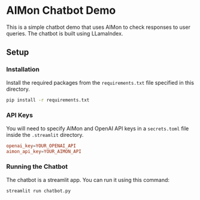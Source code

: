 # AIMon Chatbot Demo

This is a simple chatbot demo that uses AIMon to check responses to user queries. 
The chatbot is built using LLamaIndex. 

## Setup

### Installation

Install the required packages from the `requirements.txt` file specified in this directory.

```bash
pip install -r requirements.txt
```

### API Keys

You will need to specify AIMon and OpenAI API keys in a `secrets.toml` file inside the 
`.streamlit` directory. 

```toml
openai_key=YOUR_OPENAI_API
aimon_api_key=YOUR_AIMON_API
```

### Running the Chatbot

The chatbot is a streamlit app. You can run it using this command:

```bash
streamlit run chatbot.py
```


